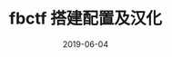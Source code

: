 ---
type: 信息安全
title: fbctf 搭建配置及汉化
date: 2019-06-04
category: security

tags:
- [CTF,MSIC]
description: 攻防实验室搭建二：Vulhub漏洞复现环境搭建
---